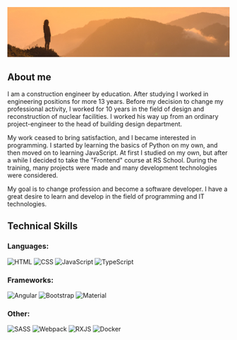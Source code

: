 ![Header pic](https://github.com/ivan-nesusanin/ivan-nesusanin/blob/main/assets/Header.jpg?raw=true)

## About me

I am a construction engineer by education. After studying I worked in engineering positions for more 13 years. Before my decision to change my professional activity, I worked for 10 years in the field of design and reconstruction of nuclear facilities. I worked his way up from an ordinary project-engineer to the head of building design department.

My work ceased to bring satisfaction, and I became interested in programming. I started by learning the basics of Python on my own, and then moved on to learning JavaScript. At first I studied on my own, but after a while I decided to take the "Frontend" course at RS School. During the training, many projects were made and many development technologies were considered.

My goal is to change profession and become a software developer. I have a great desire to learn and develop in the field of programming and IT technologies.

## Technical Skills

### Languages:

![HTML](https://img.shields.io/badge/-HTML-AA0000?style=for-the-badge&logo=html5)
![CSS](https://img.shields.io/badge/-CSS-008888?style=for-the-badge&logo=css3)
![JavaScript](https://img.shields.io/badge/-JavaScript-888800?style=for-the-badge&logo=JavaScript)
![TypeScript](https://img.shields.io/badge/-TypeScript-000088?style=for-the-badge&logo=TypeScript)

### Frameworks:

![Angular](https://img.shields.io/badge/-Angular-DD0000?style=for-the-badge&logo=Angular)
![Bootstrap](https://img.shields.io/badge/-Bootstrap-880088?style=for-the-badge&logo=Bootstrap)
![Material](https://img.shields.io/badge/-Material-CC00CC?style=for-the-badge&logo=Angular)

### Other:

![SASS](https://img.shields.io/badge/-SASS-FFAAFF?style=for-the-badge&logo=SASS)
![Webpack](https://img.shields.io/badge/-Webpack-7777FF?style=for-the-badge&logo=Webpack)
![RXJS](https://img.shields.io/badge/-rxjs-aa00aa?style=for-the-badge&logo=RxJS)
![Docker](https://img.shields.io/badge/-Docker-2222ff?style=for-the-badge&logo=Docker)
